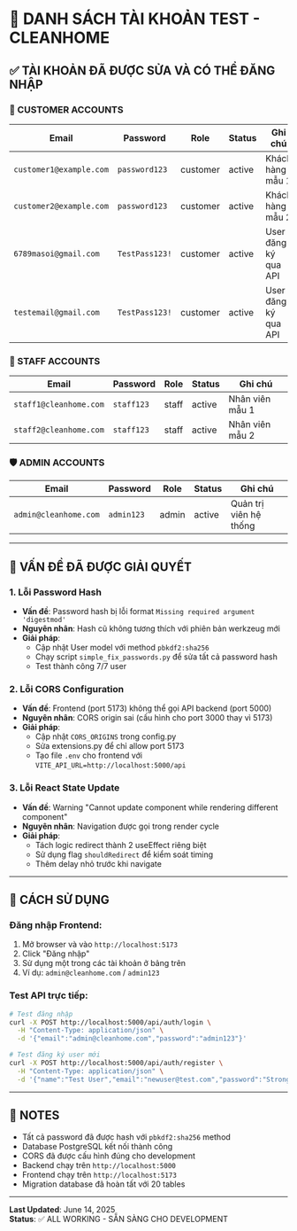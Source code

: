 # 🔐 DANH SÁCH TÀI KHOẢN TEST - CLEANHOME

## ✅ TÀI KHOẢN ĐÃ ĐƯỢC SỬA VÀ CÓ THỂ ĐĂNG NHẬP

### 👤 CUSTOMER ACCOUNTS
| Email | Password | Role | Status | Ghi chú |
|-------|----------|------|--------|---------|
| `customer1@example.com` | `password123` | customer | active | Khách hàng mẫu 1 |
| `customer2@example.com` | `password123` | customer | active | Khách hàng mẫu 2 |
| `6789masoi@gmail.com` | `TestPass123!` | customer | active | User đăng ký qua API |
| `testemail@gmail.com` | `TestPass123!` | customer | active | User đăng ký qua API |

### 👔 STAFF ACCOUNTS  
| Email | Password | Role | Status | Ghi chú |
|-------|----------|------|--------|---------|
| `staff1@cleanhome.com` | `staff123` | staff | active | Nhân viên mẫu 1 |
| `staff2@cleanhome.com` | `staff123` | staff | active | Nhân viên mẫu 2 |

### 🛡️ ADMIN ACCOUNTS
| Email | Password | Role | Status | Ghi chú |
|-------|----------|------|--------|---------|
| `admin@cleanhome.com` | `admin123` | admin | active | Quản trị viên hệ thống |

---

## 🔧 VẤN ĐỀ ĐÃ ĐƯỢC GIẢI QUYẾT

### 1. **Lỗi Password Hash**
- **Vấn đề**: Password hash bị lỗi format `Missing required argument 'digestmod'`
- **Nguyên nhân**: Hash cũ không tương thích với phiên bản werkzeug mới
- **Giải pháp**: 
  - Cập nhật User model với method `pbkdf2:sha256`
  - Chạy script `simple_fix_passwords.py` để sửa tất cả password hash
  - Test thành công 7/7 user

### 2. **Lỗi CORS Configuration** 
- **Vấn đề**: Frontend (port 5173) không thể gọi API backend (port 5000)
- **Nguyên nhân**: CORS origin sai (cấu hình cho port 3000 thay vì 5173)
- **Giải pháp**: 
  - Cập nhật `CORS_ORIGINS` trong config.py
  - Sửa extensions.py để chỉ allow port 5173
  - Tạo file `.env` cho frontend với `VITE_API_URL=http://localhost:5000/api`

### 3. **Lỗi React State Update**
- **Vấn đề**: Warning "Cannot update component while rendering different component"
- **Nguyên nhân**: Navigation được gọi trong render cycle
- **Giải pháp**:
  - Tách logic redirect thành 2 useEffect riêng biệt
  - Sử dụng flag `shouldRedirect` để kiểm soát timing
  - Thêm delay nhỏ trước khi navigate

---

## 🚀 CÁCH SỬ DỤNG

### Đăng nhập Frontend:
1. Mở browser và vào `http://localhost:5173`
2. Click "Đăng nhập" 
3. Sử dụng một trong các tài khoản ở bảng trên
4. Ví dụ: `admin@cleanhome.com` / `admin123`

### Test API trực tiếp:
```bash
# Test đăng nhập
curl -X POST http://localhost:5000/api/auth/login \
  -H "Content-Type: application/json" \
  -d '{"email":"admin@cleanhome.com","password":"admin123"}'

# Test đăng ký user mới  
curl -X POST http://localhost:5000/api/auth/register \
  -H "Content-Type: application/json" \
  -d '{"name":"Test User","email":"newuser@test.com","password":"StrongPass123!"}'
```

---

## 📝 NOTES

- Tất cả password đã được hash với `pbkdf2:sha256` method
- Database PostgreSQL kết nối thành công
- CORS đã được cấu hình đúng cho development
- Backend chạy trên `http://localhost:5000`
- Frontend chạy trên `http://localhost:5173`
- Migration database đã hoàn tất với 20 tables

---

**Last Updated**: June 14, 2025  
**Status**: ✅ ALL WORKING - SẴN SÀNG CHO DEVELOPMENT
